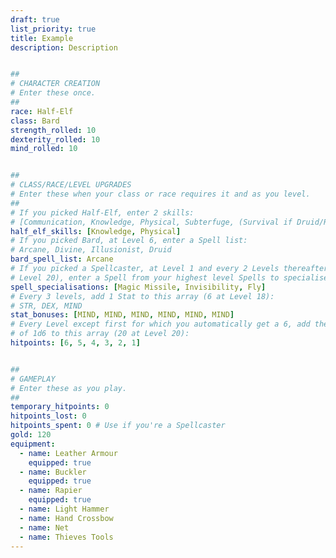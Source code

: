 ```yaml
---
draft: true
list_priority: true
title: Example
description: Description


##
# CHARACTER CREATION
# Enter these once.
##
race: Half-Elf
class: Bard
strength_rolled: 10
dexterity_rolled: 10
mind_rolled: 10


##
# CLASS/RACE/LEVEL UPGRADES
# Enter these when your class or race requires it and as you level.
##
# If you picked Half-Elf, enter 2 skills:
# [Communication, Knowledge, Physical, Subterfuge, (Survival if Druid/Ranger)]
half_elf_skills: [Knowledge, Physical]
# If you picked Bard, at Level 6, enter a Spell list:
# Arcane, Divine, Illusionist, Druid
bard_spell_list: Arcane
# If you picked a Spellcaster, at Level 1 and every 2 Levels thereafter (9 at
# Level 20), enter a Spell from your highest level Spells to specialise in:
spell_specialisations: [Magic Missile, Invisibility, Fly]
# Every 3 levels, add 1 Stat to this array (6 at Level 18):
# STR, DEX, MIND
stat_bonuses: [MIND, MIND, MIND, MIND, MIND, MIND]
# Every Level except first for which you automatically get a 6, add the result
# of 1d6 to this array (20 at Level 20):
hitpoints: [6, 5, 4, 3, 2, 1]


##
# GAMEPLAY
# Enter these as you play.
##
temporary_hitpoints: 0
hitpoints_lost: 0
hitpoints_spent: 0 # Use if you're a Spellcaster
gold: 120
equipment:
  - name: Leather Armour
    equipped: true
  - name: Buckler
    equipped: true
  - name: Rapier
    equipped: true
  - name: Light Hammer
  - name: Hand Crossbow
  - name: Net
  - name: Thieves Tools
---
```

